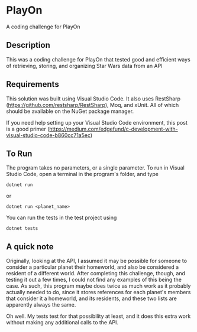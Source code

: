 # PlayOn
A coding challenge for PlayOn

## Description
This was a coding challenge for PlayOn that tested good and efficient ways of retrieving, storing, and organizing Star Wars data from an API

## Requirements
This solution was built using Visual Studio Code. It also uses RestSharp (https://github.com/restsharp/RestSharp), Moq, and xUnit. All of which should be available on the NuGet package manager.

If you need help setting up your Visual Studio Code environment, this post is a good primer (https://medium.com/edgefund/c-development-with-visual-studio-code-b860cc71a5ec)

## To Run
The program takes no parameters, or a single parameter. To run in Visual Studio Code, open a terminal in the program's folder, and type

`dotnet run`

or

`dotnet run <planet_name>`

You can run the tests in the test project using

`dotnet tests`

## A quick note
Originally, looking at the API, I assumed it may be possible for someone to consider a particular planet their homeworld, and also be considered a resident of a different world. After completing this challenge, though, and testing it out a few times, I could not find any examples of this being the case. As such, this program maybe does twice as much work as it probably actually needed to do, since it stores references for each planet's members that consider it a homeworld, and its residents, and these two lists are apparently always the same.

Oh well. My tests test for that possibility at least, and it does this extra work without making any additional calls to the API.